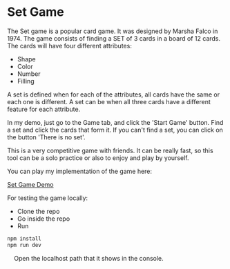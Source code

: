 # Set Game

The Set game is a popular card game. It was designed by Marsha Falco in 1974. The game consists of finding a SET of 3 cards in a board of 12 cards. The cards will have four different attributes:

- Shape
- Color
- Number
- Filling

A set is defined when for each of the attributes, all cards have the same or each one is different. A set can be when all three cards have a different feature for each attribute.

In my demo, just go to the Game tab, and click the 'Start Game' button. Find a set and click the cards that form it. If you can't find a set, you can click on the button 'There is no set'. 

This is a very competitive game with friends. It can be really fast, so this tool can be a solo practice or also to enjoy and play by yourself.

You can play my implementation of the game here:

[Set Game Demo](https://sebasrb09.github.io/)

For testing the game locally:

- Clone the repo
- Go inside the repo
- Run 

```bash
npm install
npm run dev
```

    Open the localhost path that it shows in the console.